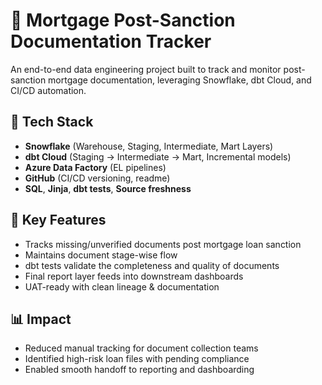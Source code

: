 # 🏦 Mortgage Post-Sanction Documentation Tracker

An end-to-end data engineering project built to track and monitor post-sanction mortgage documentation, leveraging Snowflake, dbt Cloud, and CI/CD automation.

## 🔧 Tech Stack
- **Snowflake** (Warehouse, Staging, Intermediate, Mart Layers)
- **dbt Cloud** (Staging → Intermediate → Mart, Incremental models)
- **Azure Data Factory** (EL pipelines)
- **GitHub** (CI/CD versioning, readme)
- **SQL**, **Jinja**, **dbt tests**, **Source freshness**

## 🧩 Key Features
- Tracks missing/unverified documents post mortgage loan sanction
- Maintains document stage-wise flow
- dbt tests validate the completeness and quality of documents
- Final report layer feeds into downstream dashboards
- UAT-ready with clean lineage & documentation

## 📊 Impact
- Reduced manual tracking for document collection teams
- Identified high-risk loan files with pending compliance
- Enabled smooth handoff to reporting and dashboarding
